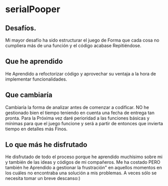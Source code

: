 # serialPooper

## Desafíos.
Mi mayor desafío ha sido estructurar el juego de Forma que cada cosa no cumpliera más de una función y el código acabase Repitiéndose.

## Que he aprendido
He Aprendido a refoctorizar código y aprovechar su ventaja a la hora de implementar funcionalidades.

## Que cambiaría
Cambiaría la forma de analizar antes de comenzar a codificar. 
NO he gestionado bien el tiempo teniendo en cuenta una fecha de entrega tan pronta. 
Para la Próxima vez daré perioridad a las funciones básicas y mínimas para que el juego funcione y será a partir de entonces que invierta tiempo en detalles más Finos.

## Lo que más he disfrutado
He disfrutado de todo el proceso porque he aprendido muchísimo sobre mi y también de las ideas y códigos de mi compañeros.
Me ha costado PERO también he Aprendido a gestionar la frustración" en aquellos momentos en los cuáles no encontraba una solución a mis problemas. 
A veces sólo se necesita tomar un breve descanso:)
